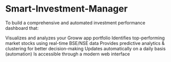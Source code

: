 # Smart-Investment-Manager

To build a comprehensive and automated investment performance dashboard that:

Visualizes and analyzes your Groww app portfolio
Identifies top-performing market stocks using real-time BSE/NSE data
Provides predictive analytics & clustering for better decision-making
Updates automatically on a daily basis (automation)
Is accessible through a modern web interface
